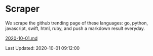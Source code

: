 # Scraper

We scrape the github trending page of these languages: go, python, javascript, swift, html, ruby, and push a markdown result everyday.

[2020-10-01.md](https://github.com/henson/Scraper/blob/master/2020-10-01.md)

Last Updated: 2020-10-01 09:12:00